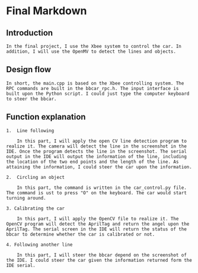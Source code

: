 # Final Markdown

## Introduction

    In the final project, I use the Xbee system to control the car. In addition, I will use the OpenMV to detect the lines and objects.

## Design flow

    In short, the main.cpp is based on the Xbee controlling system. The RPC commands are built in the bbcar_rpc.h. The input interface is built upon the Python script. I could just type the computer keyboard to steer the bbcar. 

## Function explanation

    1.  Line following 

        In this part, I will apply the open CV line detection program to realize it. The camera will detect the line in the screenshot in the IDE. Once the program detects the line in the screenshot. The serial output in the IDE will output the information of the line, including the location of the two end points and the length of the line. As attaining the information, I could steer the car upon the information. 

    2.  Circling an object

        In this part, the command is written in the car_control.py file. The command is ust to press "O" on the keyboard. The car would start turning around.

    3. Calibrating the car

        In this part, I will apply the OpenCV file to realize it. The OpenCV program will detect the AprilTag and return the angel upon the AprilTag. The serial screen in the IDE will return the status of the bbcar to determine whether the car is calibrated or not.

    4. Following another line 

        In this part, I will steer the bbcar depend on the screenshot of the IDE. I could steer the car given the information returned form the IDE serial.
